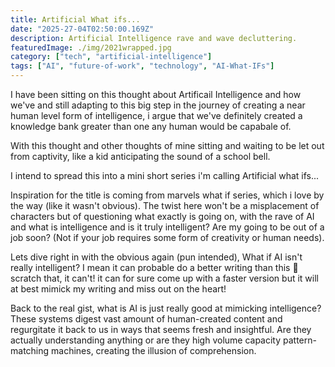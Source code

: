 ```yaml
---
title: Artificial What ifs...
date: "2025-27-04T02:50:00.169Z"
description: Artificial Intelligence rave and wave decluttering.
featuredImage: ./img/2021wrapped.jpg
category: ["tech", "artificial-intelligence"]
tags: ["AI", "future-of-work", "technology", "AI-What-IFs"]
---
```


I have been sitting on this thought about Artificail Intelligence and how we've and still adapting to this big step in the journey of creating a near human level form of intelligence, i argue that we've definitely created a knowledge bank greater than one any human would be capabale of.

With this thought and other thoughts of mine sitting and waiting to be let out from captivity, like  a kid anticipating the sound of a school bell.

I intend to spread this into a mini short series i'm calling Artificial what ifs...

Inspiration for the title is coming from marvels what if series, which i love by the way (like it wasn't obvious). The twist here won't be a misplacement of characters but of questioning what exactly is going on, with the rave of AI and what is intelligence and is it truly intelligent? Are my going to be out of a job soon? (Not if your job requires some form of creativity or human needs).

Lets dive right in with the obvious again (pun intended), What if AI isn't really intelligent? I mean it can probable do a better writing than this :eyes: scratch that, it can't! it can for sure come up with a faster version but it will at best mimick my writing and miss out on the heart!

Back to the real gist, what is AI is just really good at mimicking intelligence? These systems digest vast amount of human-created content and regurgitate it back to us in ways that seems fresh and insightful. Are they actually understanding anything or are they high volume capacity pattern-matching machines, creating the illusion of comprehension.
